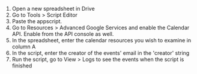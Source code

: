 1) Open a new spreadsheet in Drive
2) Go to Tools > Script Editor
3) Paste the appscript.
4) Go to Resources > Advanced Google Services and enable the Calendar API. Enable from the API console as well.
5) In the spreadsheet, enter the calendar resources you wish to examine in column A
6) In the script, enter the creator of the events' email in the 'creator' string
7) Run the script, go to View > Logs to see the events when the script is finished
